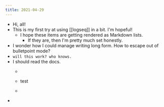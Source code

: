 ```yaml
---
title: 2021-04-29
---
```


- Hi, all!
- This is my first try at using [[logseq]] in a bit. I'm hopeful!
	- I hope these items are getting rendered as Markdown lists.
		- If they are, then I'm pretty much set honestly.
- I wonder how I could manage writing long form. How to escape out of bulletpoint mode?
- ```will this work? who knows.```
- I should read the docs.
	- ```
	- test
	- ```
-